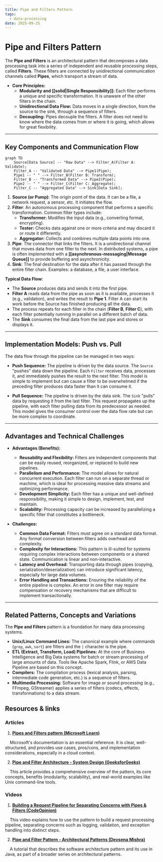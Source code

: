 ```yaml
---
title: Pipe and Filters Pattern
tags:
  - data-processing
date: 2025-09-25
---
```

# Pipe and Filters Pattern

The **Pipe and Filters** is an architectural pattern that decomposes a data processing task into a series of independent and reusable processing steps, called **Filters**. These filters are connected by unidirectional communication channels called **Pipes**, which transport a stream of data.

* **Core Principles:**
    * **Modularity and [[solid|Single Responsibility]]:** Each filter performs a unique and specific transformation. It is unaware of the other filters in the chain.
    * **Unidirectional Data Flow:** Data moves in a single direction, from the source to the sink, through a sequence of filters.
    * **Decoupling:** Pipes decouple the filters. A filter does not need to know where the data comes from or where it is going, which allows for great flexibility.

---

## Key Components and Communication Flow

```mermaid
graph TD
    Source[Data Source] -- "Raw Data" --> Filter_A(Filter A: Validate);
    Filter_A -- "Validated Data" --> Pipe1(Pipe);
    Pipe1 -- " " --> Filter_B(Filter B: Transform);
    Filter_B -- "Transformed Data" --> Pipe2(Pipe);
    Pipe2 -- " " --> Filter_C(Filter C: Aggregate);
    Filter_C -- "Aggregated Data" --> Sink[Data Sink];
```

1.  **Source (or Pump)**: The origin point of the data. It can be a file, a network request, a sensor, etc. It initiates the flow.
2.  **Filter**: An autonomous processing component that performs a specific transformation. Common filter types include:
    *   **Transformer:** Modifies the input data (e.g., converting format, encrypting).
    *   **Tester:** Checks data against one or more criteria and may discard it or route it differently.
    *   **Aggregator:** Collects and combines multiple data points into one.
3.  **Pipe**: The connector that links the filters. It is a unidirectional channel that moves data from one filter to the next. In distributed systems, a pipe is often implemented with a **[[asynchronous-messaging|Message Queue]]** to provide buffering and asynchronicity.
4.  **Sink**: The final destination for the data after it has passed through the entire filter chain. Examples: a database, a file, a user interface.

**Typical Data Flow:**
*   The **Source** produces data and sends it into the first pipe.
*   **Filter A** reads data from the pipe as soon as it is available, processes it (e.g., validation), and writes the result to **Pipe 1**. Filter A can start its work before the Source has finished producing all the data.
*   The process repeats for each filter in the chain (**Filter B**, **Filter C**), with each filter potentially running in parallel on a different batch of data.
*   The **Sink** consumes the final data from the last pipe and stores or displays it.

---

## Implementation Models: Push vs. Pull

The data flow through the pipeline can be managed in two ways:

*   **Push Sequence:** The pipeline is driven by the data source. The `Source` "pushes" data down the pipeline. Each `Filter` receives data, processes it, and immediately pushes the result to the next filter. This model is simple to implement but can cause a filter to be overwhelmed if the preceding filter produces data faster than it can consume it.

*   **Pull Sequence:** The pipeline is driven by the data sink. The `Sink` "pulls" data by requesting it from the last filter. This request propagates up the pipeline, with each filter pulling data from its predecessor as needed. This model gives the consumer control over the data flow rate but can be more complex to coordinate.

---

## Advantages and Technical Challenges

* **Advantages (Benefits):**
    * **Reusability and Flexibility:** Filters are independent components that can be easily reused, reorganized, or replaced to build new pipelines.
    * **Parallelism and Performance:** The model allows for natural concurrent execution. Each filter can run on a separate thread or machine, which is ideal for processing massive data streams and optimizing performance.
    * **Development Simplicity:** Each filter has a unique and well-defined responsibility, making it simple to design, implement, test, and maintain.
    * **Scalability:** Processing capacity can be increased by parallelizing a specific filter that constitutes a bottleneck.

* **Challenges:**
    * **Common Data Format:** Filters must agree on a standard data format. Any format conversion between filters adds overhead and complexity.
    * **Complexity for Interactions:** This pattern is ill-suited for systems requiring complex interactions between components or a shared state. Communication is linear and non-interactive.
    * **Latency and Overhead:** Transporting data through pipes (copying, serialization/deserialization) can introduce significant latency, especially for large data volumes.
    * **Error Handling and Transactions:** Ensuring the reliability of the entire pipeline is complex. An error in one filter may require compensation or recovery mechanisms that are difficult to implement transactionally.

---

## Related Patterns, Concepts and Variations

The **Pipe and Filters** pattern is a foundation for many data processing systems.

* **Unix/Linux Command Lines:** The canonical example where commands (`grep`, `awk`, `sort`) are filters and the `|` character is the pipe.
* **ETL (Extract, Transform, Load) Pipelines:** At the core of Business Intelligence and Big Data systems for batch or stream processing of large amounts of data. Tools like Apache Spark, Flink, or AWS Data Pipeline are based on this concept.
* **Compilers:** The compilation process (lexical analysis, parsing, intermediate code generation, etc.) is a sequence of filters.
* **Multimedia Processing:** Software for image or sound processing (e.g., FFmpeg, GStreamer) applies a series of filters (codecs, effects, transformations) to a data stream.

## **Resources & links**

### **Articles**

1.  **[Pipes and Filters pattern (Microsoft Learn)](https://learn.microsoft.com/en-us/azure/architecture/patterns/pipes-and-filters)**

    Microsoft's documentation is an essential reference. It is clear, well-structured, and provides use cases, pros/cons, and implementation considerations, especially in a cloud context.

2.  **[Pipe and Filter Architecture - System Design (GeeksforGeeks)](https://www.geeksforgeeks.org/system-design/pipe-and-filter-architecture-system-design/)**
    
    This article provides a comprehensive overview of the pattern, its core concepts, benefits (modularity, scalability), and real-world examples like Unix command-line tools.

### **Videos**

1.  **[Building a Request Pipeline for Separating Concerns with Pipes & Filters (CodeOpinion)](https://www.youtube.com/watch?v=msXtN15qXOE)**
    
    This video explains how to use the pattern to build a request processing pipeline, separating concerns such as logging, validation, and exception handling into distinct steps.

2.  **[Pipe and Filter Pattern - Architectural Patterns (Devsena Mishra)](https://www.youtube.com/watch?v=ZbmpkiLgbwY)**
    
    A tutorial that describes the software architecture pattern and its use in Java, as part of a broader series on architectural patterns.